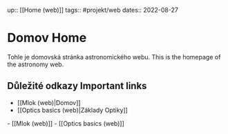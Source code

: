 up:: [[Home (web)]]
tags:: #projekt/web
dates:: 2022-08-27

# Domov  <en>Home</en>
Tohle je domovská stránka astronomického webu. 
<en>This is the homepage of the astronomy web.</en>

## Důležité odkazy <en>Important links</en>
- [[Mlok (web)|Domov]]
- [[Optics basics (web)|Základy Optiky]]
<en>
- [[Mlok (web)]]
- [[Optics basics (web)]]
</en>